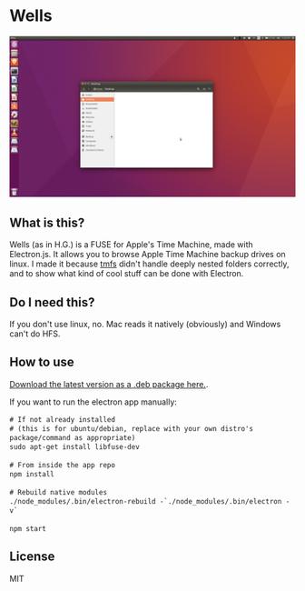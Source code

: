 # Wells

![Wells Screenshot](/docs/anim.gif?raw=true "Wells Screenshot")

## What is this?

Wells (as in H.G.) is a FUSE for Apple's Time Machine, made with Electron.js. It allows you to browse Apple Time Machine backup drives on linux. I made it because [tmfs](http://manpages.ubuntu.com/manpages/saucy/man1/tmfs.1.html) didn't handle deeply nested folders correctly, and to show what kind of cool stuff can be done with Electron.

## Do I need this?

If you don't use linux, no. Mac reads it natively (obviously) and Windows can't do HFS.

## How to use

[Download the latest version as a .deb package here.](https://geiger.alabastertechnologies.com/applications/MCuf4OSTJJ/wells).

If you want to run the electron app manually:

```
# If not already installed
# (this is for ubuntu/debian, replace with your own distro's package/command as appropriate)
sudo apt-get install libfuse-dev

# From inside the app repo
npm install

# Rebuild native modules
./node_modules/.bin/electron-rebuild -`./node_modules/.bin/electron -v`

npm start
```

## License

MIT
